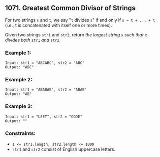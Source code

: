 ## 1071. Greatest Common Divisor of Strings

For two strings ```s``` and ```t```, we say "```t``` divides ```s```" if and only if ```s = t + ... + t``` (i.e., t is concatenated with itself one or more times).

Given two strings ```str1``` and ```str2```, return *the largest string* ```x``` *such that* ```x``` *divides both* ```str1``` *and* ```str2```.

### Example 1:
```
Input: str1 = "ABCABC", str2 = "ABC"
Output: "ABC"
```
### Example 2:
```
Input: str1 = "ABABAB", str2 = "ABAB"
Output: "AB"
```
### Example 3:
```
Input: str1 = "LEET", str2 = "CODE"
Output: ""
```

### Constraints:

* ```1 <= str1.length, str2.length <= 1000```
* ```str1``` and ```str2``` consist of English uppercase letters.